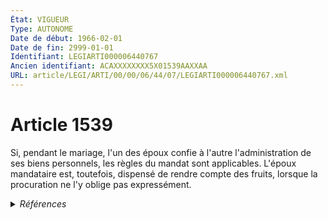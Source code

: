 ```yaml
---
État: VIGUEUR
Type: AUTONOME
Date de début: 1966-02-01
Date de fin: 2999-01-01
Identifiant: LEGIARTI000006440767
Ancien identifiant: ACAXXXXXXXX5X01539AAXXAA
URL: article/LEGI/ARTI/00/00/06/44/07/LEGIARTI000006440767.xml
---
```


<h1>Article 1539</h1>

Si, pendant le mariage, l'un des époux confie à l'autre l'administration de ses
biens personnels, les règles du mandat sont applicables. L'époux mandataire est,
toutefois, dispensé de rendre compte des fruits, lorsque la procuration ne l'y
oblige pas expressément.


<details>
  <summary><em>Références</em></summary>

  <h2>Textes faisant référence à l'article</h2>
  
  <ul>
    <li>
      <a href="https://legal.tricoteuses.fr//redirection/JORFTEXT000000503950?vers=git&vers=legifrance">Loi n°65-570 du 13 juillet 1965 PORTANT REFORME DES REGIMES MATRIMONIAUX</a> CODIFICATION cible
    </li>
  </ul>
  
  <h2>Références faites par l'article</h2>
  
  <ul>
    <li>
      1965-07-13 CODIFICATION source <a href="https://legal.tricoteuses.fr//redirection/JORFTEXT000000503950?vers=git&vers=legifrance">Loi n°65-570 du 13 juillet 1965 PORTANT REFORME DES REGIMES MATRIMONIAUX</a>
    </li>
  </ul>
</details>
